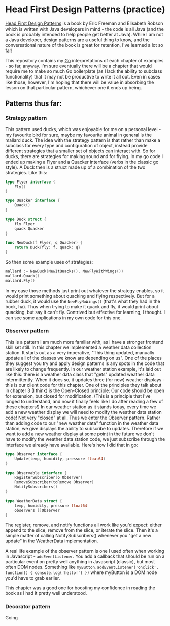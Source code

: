 Head First Design Patterns (practice)
=====================================

[Head First Design Patterns](http://shop.oreilly.com/product/9780596007126.do) is a book by Eric Freeman and
Elisabeth Robson which is written with Java developers in mind - the code is all Java (and the book is probably
intended to help people get better at Java). While I am not a Java developer, design patterns are a useful thing
to know, and the conversational nature of the book is great for retention, I've learned a lot so far!

This repository contains my [Go](https://golang.org/) interpretations of each chapter of examples - so far, anyway.
I'm sure eventually there will be a chapter that would require me to make so much Go boilerplate (as I lack the
ability to subclass functionality) that it may not be productive to write it all out. Even in cases like those,
however, I'm hoping that there will be value in absorbing the lesson on that particular pattern, whichever one it
ends up being.

## Patterns thus far:

### Strategy pattern

This pattern used ducks, which was enjoyable for me on a personal level - my favourite bird for sure, maybe my
favourite animal in general is the mallard duck. The idea with the strategy pattern is that rather than make a
subclass for every type and configuration of object, instead provide different strategies that a smaller set of
objects can interact with. So for ducks, there are strategies for making sound and for flying. In my go code I
ended up making a Flyer and a Quacker interface (verbs in the classic go style). A Duck then is a struct made up
of a combination of the two strategies. Like this:

```go
type Flyer interface {
	Fly()
}

type Quacker interface {
	Quack()
}

type Duck struct {
    fly Flyer
    quack Quacker
}

func NewDuck(f Flyer, q Quacker) {
    return Duck{fly: f, quack: q}
}
```

So then some example uses of strategies:

```go
mallard := NewDuck(NewItQuacks(), NewFlyWithWings())
mallard.Quack()
mallard.Fly()
```

In my case those methods just print out whatever the strategy enables, so it would print something about quacking
and flying respectively. But for a rubber duck, it would use the `NewFlyNoWings()` (that's what they had in the book,
ha). Thus when trying to make it quack and fly, it would print about quacking, but say it can't fly. Contrived
but effective for learning, I thought. I can see some applications in my own code for this one.

### Observer pattern

This is a pattern I am much more familiar with, as I have a stronger frontend skill set still. In this chapter we
implemented a weather data collection station. It starts out as a very imperative, "This thing updated, manually
update all of the classes we know are depending on us". One of the places they suggest you try and apply design
patterns is any spots in the code that are likely to change frequently. In our weather station example, it's
laid out like this: there is a weather data class that "gets" updated weather data intermittently. When it does
so, it updates three (for now) weather displays - this is our client code for this chapter. One of the principles
they talk about in chapter 3 (I think) is the Open-Closed principle: Our code should be open for extension, but
closed for modification. (This is a principle that I've longed to understand, and now it finally feels like I do
after reading a few of these chapters!) In our weather station as it stands today, every time we add a new
weather display we will need to modify the weather data station code! Not very "closed" at all. Thus we enter
the Observer pattern. Rather than adding code to our "new weather data" function in the weather data station, we
give displays the ability to subscribe to updates. Therefore if we want to add a new weather display at some point
in the future we don't have to modify the weather data station code, we just subscribe through the interface we
already have available. Here's how I did that in go:

```go
type Observer interface {
	Update(temp, humidity, pressure float64)
}

type Observable interface {
	RegisterSubscriber(o Observer)
	RemoveSubscriber(toRemove Observer)
	NotifySubscribers()
}

type WeatherData struct {
	temp, humidity, pressure float64
	observers []Observer
}
```

The register, remove, and notify functions all work like you'd expect: either append to the slice, remove from
the slice, or iterate the slice. Then it's a simple matter of calling NotifySubscribers() whenever you "get a new
update" in the WeatherData implementation.

A real life example of the observer pattern is one I used often when working in Javascript - `addEventListener`.
You add a callback that should be run on a particular event on pretty well anything in Javascript (classic), but
most often DOM nodes. Something like `myButton.addEventListener('onclick', function() { console.log('hello!') })`
where myButton is a DOM node you'd have to grab earlier.

This chapter was a good one for boosting my confidence in reading the book as I had it pretty well understood.

### Decorator pattern

Going
